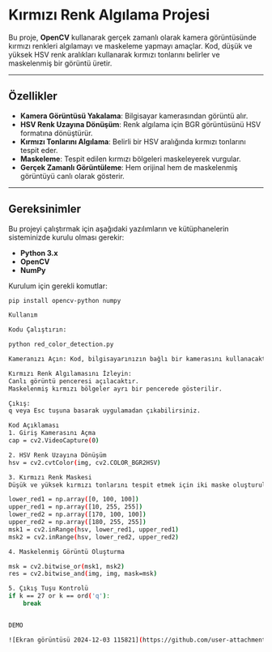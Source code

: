 # Kırmızı Renk Algılama Projesi

Bu proje, **OpenCV** kullanarak gerçek zamanlı olarak kamera görüntüsünde kırmızı renkleri algılamayı ve maskeleme yapmayı amaçlar. Kod, düşük ve yüksek HSV renk aralıkları kullanarak kırmızı tonlarını belirler ve maskelenmiş bir görüntü üretir.

---

## Özellikler

- **Kamera Görüntüsü Yakalama**: Bilgisayar kamerasından görüntü alır.
- **HSV Renk Uzayına Dönüşüm**: Renk algılama için BGR görüntüsünü HSV formatına dönüştürür.
- **Kırmızı Tonlarını Algılama**: Belirli bir HSV aralığında kırmızı tonlarını tespit eder.
- **Maskeleme**: Tespit edilen kırmızı bölgeleri maskeleyerek vurgular.
- **Gerçek Zamanlı Görüntüleme**: Hem orijinal hem de maskelenmiş görüntüyü canlı olarak gösterir.

---

## Gereksinimler

Bu projeyi çalıştırmak için aşağıdaki yazılımların ve kütüphanelerin sisteminizde kurulu olması gerekir:

- **Python 3.x**
- **OpenCV**
- **NumPy**

Kurulum için gerekli komutlar:
```bash
pip install opencv-python numpy

Kullanım

Kodu Çalıştırın:

python red_color_detection.py

Kameranızı Açın: Kod, bilgisayarınızın bağlı bir kamerasını kullanacaktır.

Kırmızı Renk Algılamasını İzleyin:
Canlı görüntü penceresi açılacaktır.
Maskelenmiş kırmızı bölgeler ayrı bir pencerede gösterilir.

Çıkış:
q veya Esc tuşuna basarak uygulamadan çıkabilirsiniz.

Kod Açıklaması
1. Giriş Kamerasını Açma
cap = cv2.VideoCapture(0)

2. HSV Renk Uzayına Dönüşüm
hsv = cv2.cvtColor(img, cv2.COLOR_BGR2HSV)

3. Kırmızı Renk Maskesi
Düşük ve yüksek kırmızı tonlarını tespit etmek için iki maske oluşturulur:

lower_red1 = np.array([0, 100, 100])
upper_red1 = np.array([10, 255, 255])
lower_red2 = np.array([170, 100, 100])
upper_red2 = np.array([180, 255, 255])
msk1 = cv2.inRange(hsv, lower_red1, upper_red1)
msk2 = cv2.inRange(hsv, lower_red2, upper_red2)

4. Maskelenmiş Görüntü Oluşturma

msk = cv2.bitwise_or(msk1, msk2)
res = cv2.bitwise_and(img, img, mask=msk)

5. Çıkış Tuşu Kontrolü
if k == 27 or k == ord('q'):
    break


DEMO

![Ekran görüntüsü 2024-12-03 115821](https://github.com/user-attachments/assets/7996a849-d6a4-4117-80b7-0e79e1c9de38)

